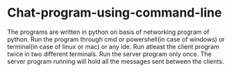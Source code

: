 # Chat-program-using-command-line
The programs are written in python on basis of networking program of python.
Run the program through cmd or powershell(in case of windows) or terminal(in case of linux or mac) or any ide.
Run atleast the client program twice in two different terminals.
Run the server program only once.
The server program running will hold all the messages sent between the clients. 
